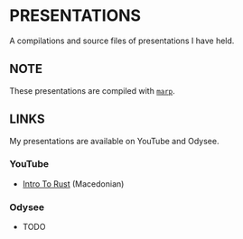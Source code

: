 # PRESENTATIONS

A compilations and source files of presentations I have held.

## NOTE

These presentations are compiled with [`marp`](https://github.com/marp-team/marp-cli).

## LINKS

My presentations are available on YouTube and Odysee.

### YouTube

- [Intro To Rust](https://www.youtube.com/watch?v=Es1RVRut3hg) (Macedonian)

### Odysee

- TODO
